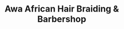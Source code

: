 ---
title: "Awa African Hair Braiding & Barbershop"
url: /atlanta/awa-african-hair-braiding-and-barbershop/
shop: hairdresser
---